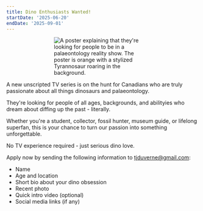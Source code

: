 ```yaml
---
title: Dino Enthusiasts Wanted!
startDate: '2025-06-20'
endDate: '2025-09-01'
---
```


<figure style="display:flex; align-items: center; justify-content: center; flex-direction: column;">
    <img src="/announcement-media/dinoShowAnnouncement.png" alt="A poster explaining that they're looking for people to be in a palaeontology reality show. The poster is orange with a stylized Tyrannosaur roaring in the background." style="max-width: 60%;">
</figure>

A new unscripted TV series is on the hunt for Canadians who are truly passionate about all things dinosaurs and palaeontology.

They're looking for people of all ages, backgrounds, and abilityies who dream about diffing up the past - literally.

Whether you're a student, collector, fossil hunter, museum guide, or lifelong superfan, this is your chance to turn our passion into something unforgettable.

No TV experience required - just serious dino love.

Apply now by sending the following information to tjduverne@gmail.com:

- Name
- Age and location
- Short bio about your dino obsession
- Recent photo
- Quick intro video (optional)
- Social media links (if any)
